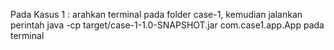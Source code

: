 Pada Kasus 1 :
arahkan terminal pada folder case-1, 
kemudian jalankan perintah java -cp target/case-1-1.0-SNAPSHOT.jar com.case1.app.App pada terminal